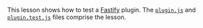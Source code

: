 This lesson shows how to test a [Fastify](https://fastify.io) plugin.
The [`plugin.js`](./plugin.js) and [`plugin.test.js`](./plugin.test.js) files
comprise the lesson.

